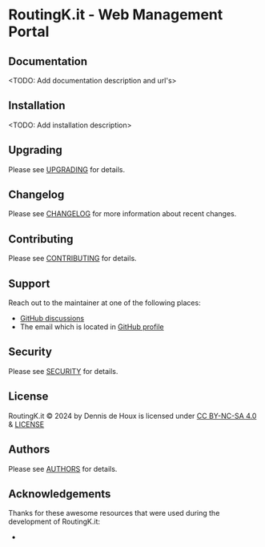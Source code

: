 # RoutingK.it - Web Management Portal


## Documentation
<TODO: Add documentation description and url's>


## Installation
<TODO: Add installation description>


## Upgrading
Please see [UPGRADING](https://github.com/RoutingK-it/rk-portal/blob/main/UPGRADING.md) for details.


## Changelog
Please see [CHANGELOG](https://github.com/RoutingK-it/rk-portal/blob/main/CHANGELOG.md) for more information about recent changes.


## Contributing
Please see [CONTRIBUTING](https://github.com/RoutingK-it/.github/blob/main/CONTRIBUTING.md) for details.


## Support
Reach out to the maintainer at one of the following places:

- [GitHub discussions](https://github.com/orgs/RoutingK-it/discussions)
- The email which is located in [GitHub profile](https://github.com/RoutingK-it)


## Security
Please see [SECURITY](https://github.com/RoutingK-it/rk-portal?tab=security-ov-file) for details.


## License
RoutingK.it © 2024 by Dennis de Houx is licensed under [CC BY-NC-SA 4.0](https://creativecommons.org/licenses/by-nc-sa/4.0/?ref=chooser-v1) & [LICENSE](https://github.com/RoutingK-it/rk-portal?tab=License-1-ov-file)


## Authors
Please see [AUTHORS](https://github.com/RoutingK-it/rk-portal/blob/main/AUTHORS) for details.


## Acknowledgements
Thanks for these awesome resources that were used during the development of RoutingK.it:
- <add external projects>
